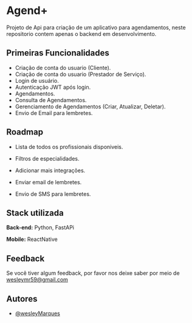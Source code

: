 
# Agend+

Projeto de Api para criação de um aplicativo para agendamentos, neste repositorio contem apenas o backend em desenvolvimento.

## Primeiras Funcionalidades

- Criação de conta do usuario (Cliente).
- Criação de conta do usuario (Prestador de Serviço).
- Login de usuário.
- Autenticação JWT após login.
- Agendamentos.
- Consulta de Agendamentos.
- Gerenciamento de Agendamentos (Criar, Atualizar, Deletar).
- Envio de Email para lembretes.




## Roadmap

- Lista de todos os profissionais disponiveis.

- Filtros de especialidades.

- Adicionar mais integrações.

- Enviar email de lembretes.

- Envio de SMS para lembretes.

## Stack utilizada

**Back-end:** Python, FastAPi

**Mobile:** ReactNative



## Feedback

Se você tiver algum feedback, por favor nos deixe saber por meio de wesleymr59@gmail.com


## Autores

- [@wesleyMarques](https://github.com/wesleymr59)

